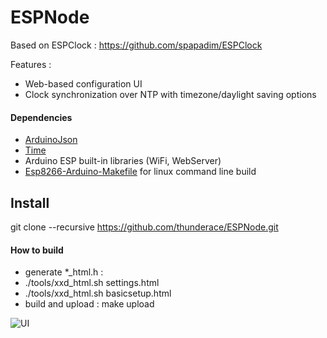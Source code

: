 ESPNode
=========
Based on ESPClock : https://github.com/spapadim/ESPClock

Features :
* Web-based configuration UI
* Clock synchronization over NTP with timezone/daylight saving options

#### Dependencies
* [ArduinoJson](https://github.com/bblanchon/ArduinoJson)
* [Time](https://github.com/PaulStoffregen/Time)
* Arduino ESP built-in libraries (WiFi, WebServer)
* [Esp8266-Arduino-Makefile](https://github.com/thunderace/Esp8266-Arduino-Makefile) for linux command line build

## Install
git clone --recursive https://github.com/thunderace/ESPNode.git

#### How to build
* generate *_html.h : 
*   ./tools/xxd_html.sh settings.html
*   ./tools/xxd_html.sh basicsetup.html
* build and upload : make upload
 

![UI](https://github.com/thunderace/ESPNode/tree/master/screenshots/ESPNode.png)



 

